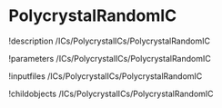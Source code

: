 <!-- MOOSE Documentation Stub: Remove this when content is added. -->

# PolycrystalRandomIC
!description /ICs/PolycrystalICs/PolycrystalRandomIC

!parameters /ICs/PolycrystalICs/PolycrystalRandomIC

!inputfiles /ICs/PolycrystalICs/PolycrystalRandomIC

!childobjects /ICs/PolycrystalICs/PolycrystalRandomIC
